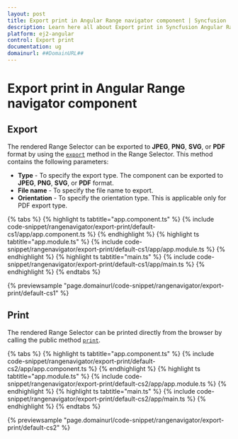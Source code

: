 ```yaml
---
layout: post
title: Export print in Angular Range navigator component | Syncfusion
description: Learn here all about Export print in Syncfusion Angular Range navigator component of Syncfusion Essential JS 2 and more.
platform: ej2-angular
control: Export print 
documentation: ug
domainurl: ##DomainURL##
---
```


# Export print in Angular Range navigator component

## Export

The rendered Range Selector can be exported to **JPEG**, **PNG**, **SVG**, or **PDF** format by using the [`export`](https://ej2.syncfusion.com/angular/documentation/api/range-navigator/#export) method in the Range Selector. This method contains the following parameters:

* **Type** - To specify the export type. The component can be exported to **JPEG**, **PNG**, **SVG**, or **PDF** format.
* **File name** - To specify the file name to export.
* **Orientation** - To specify the orientation type. This is applicable only for PDF export type.

{% tabs %}
{% highlight ts tabtitle="app.component.ts" %}
{% include code-snippet/rangenavigator/export-print/default-cs1/app/app.component.ts %}
{% endhighlight %}
{% highlight ts tabtitle="app.module.ts" %}
{% include code-snippet/rangenavigator/export-print/default-cs1/app/app.module.ts %}
{% endhighlight %}
{% highlight ts tabtitle="main.ts" %}
{% include code-snippet/rangenavigator/export-print/default-cs1/app/main.ts %}
{% endhighlight %}
{% endtabs %}
  
{% previewsample "page.domainurl/code-snippet/rangenavigator/export-print/default-cs1" %}

## Print

The rendered Range Selector can be printed directly from the browser by calling the public method [`print`](https://ej2.syncfusion.com/angular/documentation/api/range-navigator/#print).

{% tabs %}
{% highlight ts tabtitle="app.component.ts" %}
{% include code-snippet/rangenavigator/export-print/default-cs2/app/app.component.ts %}
{% endhighlight %}
{% highlight ts tabtitle="app.module.ts" %}
{% include code-snippet/rangenavigator/export-print/default-cs2/app/app.module.ts %}
{% endhighlight %}
{% highlight ts tabtitle="main.ts" %}
{% include code-snippet/rangenavigator/export-print/default-cs2/app/main.ts %}
{% endhighlight %}
{% endtabs %}
  
{% previewsample "page.domainurl/code-snippet/rangenavigator/export-print/default-cs2" %}
